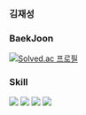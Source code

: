 ### 김재성

<!--
**jaeseong-kim/jaeseong-kim** is a ✨ _special_ ✨ repository because its `README.md` (this file) appears on your GitHub profile.

Here are some ideas to get you started:

- 🔭 I’m currently working on ...
- 🌱 I’m currently learning ...
- 👯 I’m looking to collaborate on ...
- 🤔 I’m looking for help with ...
- 💬 Ask me about ...
- 📫 How to reach me: ...
- 😄 Pronouns: ...
- ⚡ Fun fact: ...
-->


### BaekJoon

  [![Solved.ac 프로필](http://mazassumnida.wtf/api/v2/generate_badge?boj=wotjd0113)](https://solved.ac/wotjd0113)

### Skill

<img src="https://img.shields.io/badge/Java-lightgrey?style=flat"/> <img src="https://img.shields.io/badge/Spring Boot-6DB33F?style=flat&logo=Spring Boot&logoColor=white"/> <img src="https://img.shields.io/badge/MySQL-4479A1?style=flat&logo=MySQL&logoColor=white"/> <img src="https://img.shields.io/badge/GitHub-181717?style=flat&logo=GitHub&logoColor=white"/>
